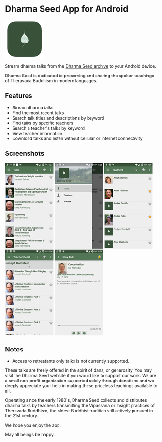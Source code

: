 # Dharma Seed App for Android

<img src="doc/images/512x512-icon.png" width="128">

Stream dharma talks from the [Dharma Seed archive](http://www.dharmaseed.org/) to your Android device.

Dharma Seed is dedicated to preserving and sharing the spoken teachings of Theravada Buddhism in modern languages.

## Features

* Stream dharma talks
* Find the most recent talks
* Search talk titles and descriptions by keyword
* Find talks by specific teachers
* Search a teacher's talks by keyword
* View teacher information
* Download talks and listen without cellular or internet connectivity

## Screenshots

<img src="doc/images/device-2016-05-19-082818.png" width="160">
<img src="doc/images/device-2016-05-19-082840.png" width="160">
<img src="doc/images/device-2016-05-19-082916.png" width="160">
<img src="doc/images/device-2016-05-19-083004.png" width="160">
<img src="doc/images/device-2016-05-19-083049.png" width="160">

## Notes

* Access to retreatants only talks is not currently supported.

These talks are freely offered in the spirit of dana, or generosity. You may visit the Dharma Seed website if you would like to support our work. We are a small non-profit organization supported solely through donations and we deeply appreciate your help in making these priceless teachings available to all.

Operating since the early 1980's, Dharma Seed collects and distributes dharma talks by teachers transmitting the Vipassana or Insight practices of Theravada Buddhism, the oldest Buddhist tradition still actively pursued in the 21st century.

We hope you enjoy the app.

May all beings be happy.
